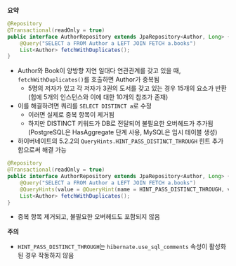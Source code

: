 **요약**
```java
@Repository
@Transactional(readOnly = true)
public interface AuthorRepository extends JpaRepository<Author, Long> {
    @Query("SELECT a FROM Author a LEFT JOIN FETCH a.books")
    List<Author> fetchWithDuplicates();
}
```
- Author와 Book이 양방향 지연 일대다 연관관계를 갖고 있을 때, `fetchWithDuplicates()`를 호출하면 Author가 중복됨
  - 5명의 저자가 있고 각 저자가 3권의 도서를 갖고 있는 경우 15개의 요소가 반환(힙에 5개의 인스턴스와 이에 대한 10개의 참조가 존재)
- 이를 해결하려면 쿼리를 `SELECT DISTINCT a`로 수정
  - 이러면 실제로 중복 항목이 제거됨
  - 하지만 DISTINCT 키워드가 DB로 전달되어 불필요한 오버헤드가 추가됨(PostgreSQL은 HasAggregate 단계 사용, MySQL은 임시 테이블 생성)
- 하이버네이트의 5.2.2의 `QueryHints.HINT_PASS_DISTINCT_THROUGH` 힌트 추가함으로써 해결 가능
```java
@Repository
@Transactional(readOnly = true)
public interface AuthorRepository extends JpaRepository<Author, Long> {
    @Query("SELECT a FROM Author a LEFT JOIN FETCH a.books")
    @QueryHints(value = @QueryHint(name = HINT_PASS_DISTINCT_THROUGH, value = "false"))
    List<Author> fetchWithDuplicates();
}
```
- 중복 항목 제거되고, 불필요한 오버헤드도 포함되지 않음

**주의**
- `HINT_PASS_DISTINCT_THROUGH`는 `hibernate.use_sql_comments` 속성이 활성화된 경우 작동하지 않음
